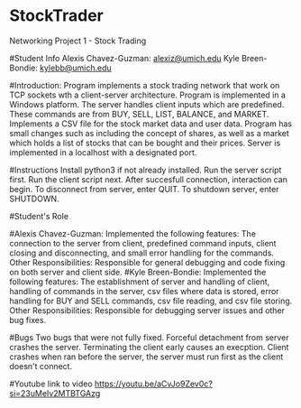 # StockTrader
Networking Project 1 - Stock Trading

#Student Info
Alexis Chavez-Guzman: alexiz@umich.edu
Kyle Breen-Bondie: kylebb@umich.edu

#Introduction:
Program implements a stock trading network that work on TCP sockets wth a client-server architecture.
Program is implemented in a Windows platform. The server handles client inputs which are predefined. These commands are from BUY, SELL, LIST, BALANCE, and MARKET.
Implements a CSV file for the stock market data and user data. Program has small changes such as including the concept of shares, as well as a market which holds a list of stocks that can be bought and their prices. 
Server is implemented in a localhost with a designated port.

#Instructions
Install python3 if not already installed.
Run the server script first.
Run the client script next.
After succesfull connection, interaction can begin.
To disconnect from server, enter QUIT.
To shutdown server, enter SHUTDOWN.

#Student's Role

#Alexis Chavez-Guzman:
Implemented the following features: The connection to the server from client, predefined command inputs, client closing and disconnecting, 
and small error handling for the commands. 
Other Responsibilities: Responsible for general debugging and code fixing on both server and client side.
#Kyle Breen-Bondie:
Implemented the following features: The establishment of server and handling of client, handling of commands in the server, csv files where data is stored,
error handling for BUY and SELL commands, csv file reading, and csv file storing.
Other Responsibilities: Responsible for debugging server issues and other bug fixes.

#Bugs
Two bugs that were not fully fixed.
Forceful detachment from server crashes the server. Terminating the client early causes an execption.
Client crashes when ran before the server, the server must run first as the client doesn't connect.

#Youtube link to video
https://youtu.be/aCvJo9Zev0c?si=23uMeIv2MTBTGAzg
